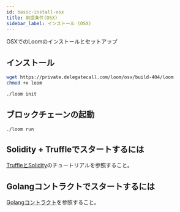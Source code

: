 ```yaml
---
id: basic-install-osx
title: 前提条件(OSX)
sidebar_label: インストール (OSX)
---
```

OSXでのLoomのインストールとセットアップ

## インストール

```bash
wget https://private.delegatecall.com/loom/osx/build-404/loom
chmod +x loom

./loom init
```

## ブロックチェーンの起動

    ./loom run
    

## Solidity + Truffleでスタートするには

[TruffleとSolidity](truffle-deploy.html)のチュートリアルを参照すること。

## Golangコントラクトでスタートするには

[Golangコントラクト](prereqs.html)を参照すること。